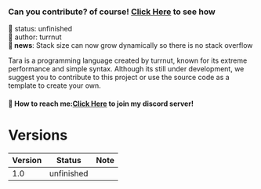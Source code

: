 ### Can you contribute? of course! [Click Here](CONTRIBUTING.md) to see how

🧪 status: unfinished<br/>
🧑 author: turrnut<br/>
**📰 news**: Stack size can now grow dynamically so there is no stack overflow

Tara is a programming language created by turrnut, known for its extreme performance and simple syntax. Although its still under development, we suggest you to contribute to this project or use the source code as a template to create your own.

#### 📩 How to reach me:[Click Here](https://discord.gg/xQXK38PwEn) to join my discord server!

# Versions
| Version | Status     | Note |
| ------- | ---------- | ---- |
| 1.0     | unfinished |      |

